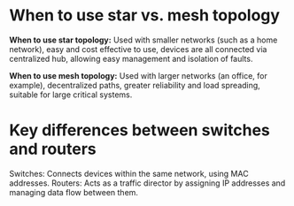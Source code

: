 # When to use star vs. mesh topology
**When to use star topology:** Used with smaller networks (such as a home network), easy and cost effective to use, devices are all connected via centralized hub, allowing easy management and isolation of faults.

**When to use mesh topology:** Used with larger networks (an office, for example), decentralized paths, greater reliability and load spreading, suitable for large critical systems.

# Key differences between switches and routers
Switches:
Connects devices within the same network, using MAC addresses.
Routers:
Acts as a traffic director by assigning IP addresses and managing data flow between them.
